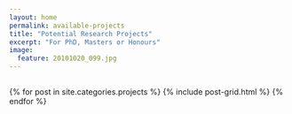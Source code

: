 ```yaml
---
layout: home
permalink: available-projects
title: "Potential Research Projects"
excerpt: "For PhD, Masters or Honours"
image:
  feature: 20101020_099.jpg
---
```

<h2 class="post-title"> </h2>
<div class="tiles">
{% for post in site.categories.projects %}
	{% include post-grid.html %}
{% endfor %}
</div><!-- /.tiles -->
